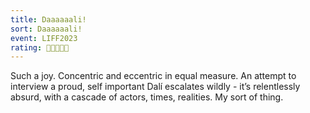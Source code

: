 ```yaml
---
title: Daaaaaali!
sort: Daaaaaali!
event: LIFF2023
rating: 🎨🎨🎨🎨🎨
---
```

Such a joy. Concentric and eccentric in equal measure. An attempt to interview a proud, self important Dalí escalates wildly - it’s relentlessly absurd, with a cascade of actors, times, realities. My sort of thing. 
